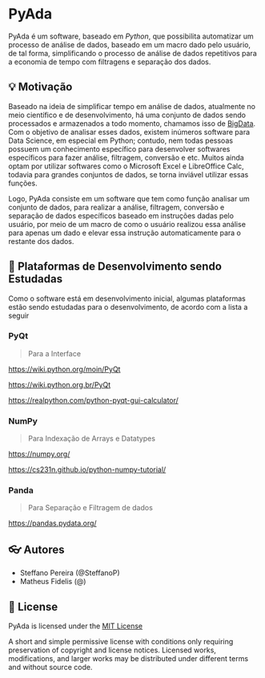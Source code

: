 # PyAda

PyAda é um software, baseado em _Python_, que possibilita automatizar um processo de análise de dados, baseado em um macro dado pelo usuário, de tal forma, simplificando o processo de análise de dados repetitivos para a economia de tempo com filtragens e separação dos dados.

## :bulb: Motivação

Baseado na ideia de simplificar tempo em análise de dados, atualmente no meio científico e de desenvolvimento, há uma conjunto de dados sendo processados e armazenados a todo momento, chamamos isso de [BigData](https://www.cetax.com.br/blog/big-data/). Com o objetivo de analisar esses dados, existem inúmeros software para Data Science, em especial em Python; contudo, nem todas pessoas possuem um conhecimento específico para desenvolver softwares específicos para fazer análise, filtragem, conversão e etc. Muitos ainda optam por utilizar softwares como o Microsoft Excel e LibreOffice Calc, todavia para grandes conjuntos de dados, se torna inviável utilizar essas funções.

Logo, PyAda consiste em um software que tem como função analisar um conjunto de dados, para realizar a análise, filtragem, conversão e separação de dados específicos baseado em instruções dadas pelo usuário, por meio de um macro de como o usuário realizou essa análise para apenas um dado e elevar essa instrução automaticamente para o restante dos dados.

## :blue_book: Plataformas de Desenvolvimento sendo Estudadas

Como o software está em desenvolvimento inicial, algumas plataformas estão sendo estudadas para o desenvolvimento, de acordo com a lista a seguir

### PyQt

> Para a Interface

<https://wiki.python.org/moin/PyQt>

<https://wiki.python.org.br/PyQt>

<https://realpython.com/python-pyqt-gui-calculator/>

### NumPy

> Para Indexação de Arrays e Datatypes

<https://numpy.org/>

<https://cs231n.github.io/python-numpy-tutorial/>

### Panda

> Para Separação e Filtragem de dados

<https://pandas.pydata.org/>

## :eyeglasses: Autores

- Steffano Pereira (@SteffanoP)
- Matheus Fidelis (@)

## :page_with_curl: License

PyAda is licensed under the [MIT License](./LICENSE)

A short and simple permissive license with conditions only requiring preservation of copyright and license notices. Licensed works, modifications, and larger works may be distributed under different terms and without source code.
